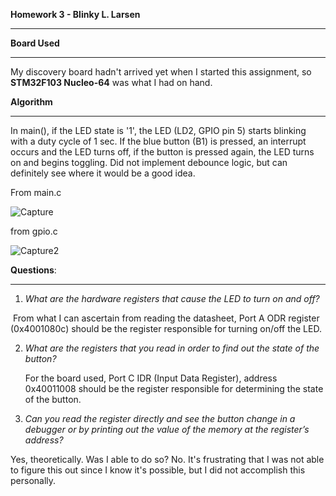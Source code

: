 **Homework 3 - Blinky																				L. Larsen**

__________________________________

**Board Used**

____________

My discovery board hadn't arrived yet when I started this assignment, so **STM32F103 Nucleo-64** was what I had on hand.  



**Algorithm**

_______________________

In main(), if the LED state is '1', the LED (LD2, GPIO pin 5) starts blinking with a duty cycle of 1 sec.  If the blue button (B1) is pressed, an interrupt occurs and the LED turns off, if the button is pressed again, the LED turns on and begins toggling.  Did not implement debounce logic, but can definitely see where it would be a good idea.  

From main.c

![Capture](C:\GitRepos\Assignments\Homework3_blinky\Capture.PNG)

from gpio.c

![Capture2](C:\GitRepos\Assignments\Homework3_blinky\Capture2.PNG)





**Questions**:

_______________

1. *What are the hardware registers that cause the LED to turn on and off?*  

​		From what I can ascertain from reading the datasheet, Port A ODR register (0x4001080c) should be the 		register responsible for turning on/off the LED.  

2.  *What are the registers that you read in order to find out the state of the button?*

    For the board used, Port C IDR (Input Data Register), address 0x40011008 should be the register responsible for determining the state of the button.  

3.  *Can you read the register directly and see the button change in a debugger or by printing out the value of the memory at the register’s address?*

   Yes, theoretically.  Was I able to do so?  No.  It's frustrating that I was not able to figure this out since I know it's possible, but I did not accomplish this personally.  
